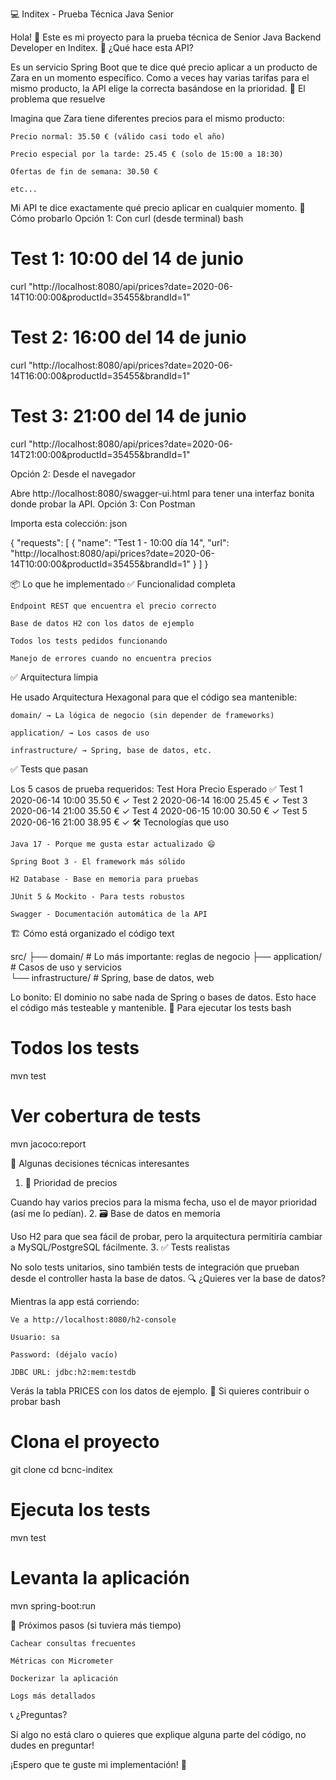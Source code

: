 💻 Inditex - Prueba Técnica Java Senior

Hola! 👋 Este es mi proyecto para la prueba técnica de Senior Java Backend Developer en Inditex.
🎯 ¿Qué hace esta API?

Es un servicio Spring Boot que te dice qué precio aplicar a un producto de Zara en un momento específico. Como a veces hay varias tarifas para el mismo producto, la API elige la correcta basándose en la prioridad.
🧠 El problema que resuelve

Imagina que Zara tiene diferentes precios para el mismo producto:

    Precio normal: 35.50 € (válido casi todo el año)

    Precio especial por la tarde: 25.45 € (solo de 15:00 a 18:30)

    Ofertas de fin de semana: 30.50 €

    etc...

Mi API te dice exactamente qué precio aplicar en cualquier momento.
🚀 Cómo probarlo
Opción 1: Con curl (desde terminal)
bash

# Test 1: 10:00 del 14 de junio
curl "http://localhost:8080/api/prices?date=2020-06-14T10:00:00&productId=35455&brandId=1"

# Test 2: 16:00 del 14 de junio
curl "http://localhost:8080/api/prices?date=2020-06-14T16:00:00&productId=35455&brandId=1"

# Test 3: 21:00 del 14 de junio
curl "http://localhost:8080/api/prices?date=2020-06-14T21:00:00&productId=35455&brandId=1"

Opción 2: Desde el navegador

Abre http://localhost:8080/swagger-ui.html para tener una interfaz bonita donde probar la API.
Opción 3: Con Postman

Importa esta colección:
json

{
"requests": [
{
"name": "Test 1 - 10:00 día 14",
"url": "http://localhost:8080/api/prices?date=2020-06-14T10:00:00&productId=35455&brandId=1"
}
]
}

📦 Lo que he implementado
✅ Funcionalidad completa

    Endpoint REST que encuentra el precio correcto

    Base de datos H2 con los datos de ejemplo

    Todos los tests pedidos funcionando

    Manejo de errores cuando no encuentra precios

✅ Arquitectura limpia

He usado Arquitectura Hexagonal para que el código sea mantenible:

    domain/ → La lógica de negocio (sin depender de frameworks)

    application/ → Los casos de uso

    infrastructure/ → Spring, base de datos, etc.

✅ Tests que pasan

Los 5 casos de prueba requeridos:
Test	Hora	Precio Esperado	✅
Test 1	2020-06-14 10:00	35.50 €	✓
Test 2	2020-06-14 16:00	25.45 €	✓
Test 3	2020-06-14 21:00	35.50 €	✓
Test 4	2020-06-15 10:00	30.50 €	✓
Test 5	2020-06-16 21:00	38.95 €	✓
🛠️ Tecnologías que uso

    Java 17 - Porque me gusta estar actualizado 😄

    Spring Boot 3 - El framework más sólido

    H2 Database - Base en memoria para pruebas

    JUnit 5 & Mockito - Para tests robustos

    Swagger - Documentación automática de la API

🏗️ Cómo está organizado el código
text

src/
├── domain/           # Lo más importante: reglas de negocio
├── application/      # Casos de uso y servicios  
└── infrastructure/   # Spring, base de datos, web

Lo bonito: El dominio no sabe nada de Spring o bases de datos. Esto hace el código más testeable y mantenible.
🧪 Para ejecutar los tests
bash

# Todos los tests
mvn test

# Ver cobertura de tests
mvn jacoco:report

🎨 Algunas decisiones técnicas interesantes
1. 🎯 Prioridad de precios

Cuando hay varios precios para la misma fecha, uso el de mayor prioridad (así me lo pedían).
2. 🗃️ Base de datos en memoria

Uso H2 para que sea fácil de probar, pero la arquitectura permitiría cambiar a MySQL/PostgreSQL fácilmente.
3. ✅ Tests realistas

No solo tests unitarios, sino también tests de integración que prueban desde el controller hasta la base de datos.
🔍 ¿Quieres ver la base de datos?

Mientras la app está corriendo:

    Ve a http://localhost:8080/h2-console

    Usuario: sa

    Password: (déjalo vacío)

    JDBC URL: jdbc:h2:mem:testdb

Verás la tabla PRICES con los datos de ejemplo.
📝 Si quieres contribuir o probar
bash

# Clona el proyecto
git clone <url>
cd bcnc-inditex

# Ejecuta los tests
mvn test

# Levanta la aplicación
mvn spring-boot:run

🚀 Próximos pasos (si tuviera más tiempo)

    Cachear consultas frecuentes

    Métricas con Micrometer

    Dockerizar la aplicación

    Logs más detallados

📞 ¿Preguntas?

Si algo no está claro o quieres que explique alguna parte del código, no dudes en preguntar!

¡Espero que te guste mi implementación! 🚀
